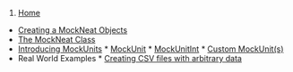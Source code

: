 1. [Home](https://github.com/nomemory/mockneat/wiki)
* [Creating a MockNeat Objects](Creating--a-MockNeat-object)
* [The MockNeat Class](MockNeat)
* [Introducing MockUnits](mockunits)
      * [MockUnit](MockUnit)
      * [MockUnitInt](MockUnitInt)
      * [Custom MockUnit(s)](https://github.com/nomemory/mockneat/wiki/Custom-MockUnit(s))
* Real World Examples
      * [Creating CSV files with arbitrary data](https://github.com/nomemory/mockneat/wiki/Creating-CSV-files-with-arbitrary-data)